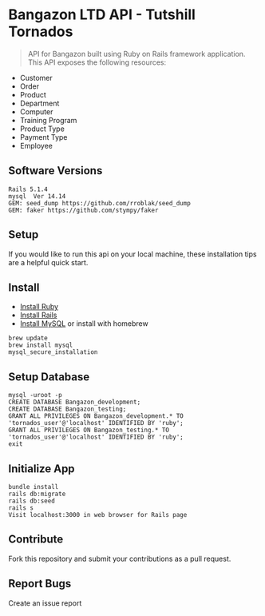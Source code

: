 # Bangazon LTD API - Tutshill Tornados

> API for Bangazon built using Ruby on Rails framework application.
This API exposes the following resources:
* Customer
* Order
* Product
* Department
* Computer
* Training Program
* Product Type
* Payment Type
* Employee


## Software Versions

```
Rails 5.1.4
mysql  Ver 14.14
GEM: seed_dump https://github.com/rroblak/seed_dump
GEM: faker https://github.com/stympy/faker
```

## Setup

If you would like to run this api on your local machine, these installation tips are a helpful quick start. 

## Install

* [Install Ruby](https://www.ruby-lang.org/en/documentation/installation/)
* [Install Rails](https://github.com/tbsvttr/install-ruby-and-rails)
* [Install MySQL](https://www.mysql.com/downloads/) or install with homebrew

```
brew update
brew install mysql
mysql_secure_installation
```

## Setup Database

```
mysql -uroot -p
CREATE DATABASE Bangazon_development;
CREATE DATABASE Bangazon_testing;
GRANT ALL PRIVILEGES ON Bangazon_development.* TO 'tornados_user'@'localhost' IDENTIFIED BY 'ruby';
GRANT ALL PRIVILEGES ON Bangazon_testing.* TO 'tornados_user'@'localhost' IDENTIFIED BY 'ruby';
exit
```

## Initialize App

``` 
bundle install
rails db:migrate
rails db:seed
rails s
Visit localhost:3000 in web browser for Rails page
```

## Contribute
Fork this repository and submit your contributions as a pull request.

## Report Bugs
Create an issue report
